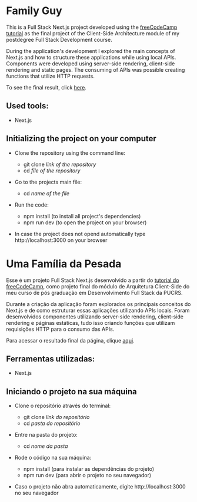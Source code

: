 # Family Guy

This is a Full Stack Next.js project developed using the [freeCodeCamp tutorial](https://www.freecodecamp.org/news/build-a-full-stack-application-with-nextjs/) as the final project of the Client-Side Architecture module of my postdegree Full Stack Development course.

During the application's development I explored the main concepts of Next.js and how to structure these applications while using local APIs. Components were developed using server-side rendering, client-side rendering and static pages. The consuming of APIs was possible creating functions that utilize HTTP requests.

To see the final result, click [here](https://postdegree-client-side-architecture-final-project.vercel.app/).

## Used tools:

* Next.js

## Initializing the project on your computer

- Clone the repository using the command line:
    - git clone *link of the repository*
    - cd *file of the repository*
 
- Go to the projects main file:
    - cd *name of the file*
 
- Run the code:
    - npm install (to install all project's dependencies)
    - npm run dev (to open the project on your browser)
 
* In case the project does not opend automatically type http://localhost:3000 on your browser


#

# Uma Família da Pesada

Esse é um projeto Full Stack Next.js desenvolvido a partir do [tutorial do freeCodeCamp](https://www.freecodecamp.org/news/build-a-full-stack-application-with-nextjs/), como projeto final do módulo de Arquitetura Client-Side do meu curso de pós graduação em Desenvolvimento Full Stack da PUCRS.

Durante a criação da aplicação foram explorados os principais conceitos do Next.js e de como estruturar essas aplicações utilizando APIs locais. Foram desenvolvidos componentes utilizando server-side rendering, client-side rendering e páginas estáticas, tudo isso criando funções que utilizam requisições HTTP para o consumo das APIs.

Para acessar o resultado final da página, clique [aqui](https://postdegree-client-side-architecture-final-project.vercel.app/).

## Ferramentas utilizadas:

* Next.js

## Iniciando o projeto na sua máquina

- Clone o repositório através do terminal:
    - git clone *link do repositório*
    - cd *pasta do repositório*
 
- Entre na pasta do projeto:
    - cd *nome da pasta*
 
- Rode o código na sua máquina:
    - npm install (para instalar as dependências do projeto)
    - npm run dev (para abrir o projeto no seu navegador)
 
* Caso o projeto não abra automaticamente, digite http://localhost:3000 no seu navegador

